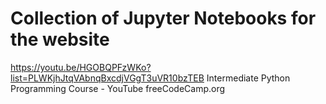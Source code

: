 # Collection of Jupyter Notebooks for the website
https://youtu.be/HGOBQPFzWKo?list=PLWKjhJtqVAbnqBxcdjVGgT3uVR10bzTEB
Intermediate Python Programming Course - YouTube
freeCodeCamp.org
